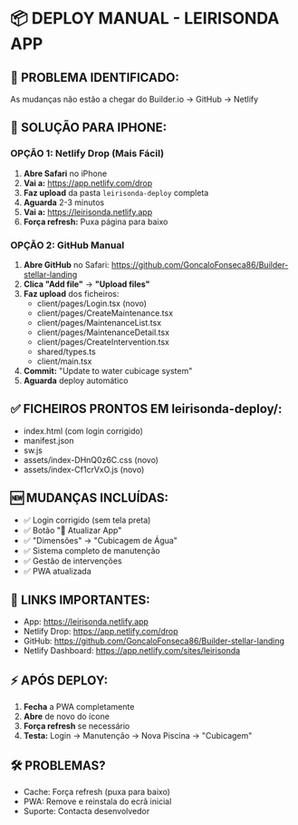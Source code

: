 # 📦 DEPLOY MANUAL - LEIRISONDA APP

## 🚨 PROBLEMA IDENTIFICADO:

As mudanças não estão a chegar do Builder.io → GitHub → Netlify

## 📱 SOLUÇÃO PARA IPHONE:

### OPÇÃO 1: Netlify Drop (Mais Fácil)

1. **Abre Safari** no iPhone
2. **Vai a:** https://app.netlify.com/drop
3. **Faz upload** da pasta `leirisonda-deploy` completa
4. **Aguarda** 2-3 minutos
5. **Vai a:** https://leirisonda.netlify.app
6. **Força refresh:** Puxa página para baixo

### OPÇÃO 2: GitHub Manual

1. **Abre GitHub** no Safari: https://github.com/GoncaloFonseca86/Builder-stellar-landing
2. **Clica "Add file"** → **"Upload files"**
3. **Faz upload** dos ficheiros:
   - client/pages/Login.tsx (novo)
   - client/pages/CreateMaintenance.tsx
   - client/pages/MaintenanceList.tsx
   - client/pages/MaintenanceDetail.tsx
   - client/pages/CreateIntervention.tsx
   - shared/types.ts
   - client/main.tsx
4. **Commit:** "Update to water cubicage system"
5. **Aguarda** deploy automático

## ✅ FICHEIROS PRONTOS EM leirisonda-deploy/:

- index.html (com login corrigido)
- manifest.json
- sw.js
- assets/index-DHnQ0z6C.css (novo)
- assets/index-Cf1crVxO.js (novo)

## 🆕 MUDANÇAS INCLUÍDAS:

- ✅ Login corrigido (sem tela preta)
- ✅ Botão "📱 Atualizar App"
- ✅ "Dimensões" → "Cubicagem de Água"
- ✅ Sistema completo de manutenção
- ✅ Gestão de intervenções
- ✅ PWA atualizada

## 🔗 LINKS IMPORTANTES:

- App: https://leirisonda.netlify.app
- Netlify Drop: https://app.netlify.com/drop
- GitHub: https://github.com/GoncaloFonseca86/Builder-stellar-landing
- Netlify Dashboard: https://app.netlify.com/sites/leirisonda

## ⚡ APÓS DEPLOY:

1. **Fecha** a PWA completamente
2. **Abre** de novo do ícone
3. **Força refresh** se necessário
4. **Testa:** Login → Manutenção → Nova Piscina → "Cubicagem"

## 🛠️ PROBLEMAS?

- Cache: Força refresh (puxa para baixo)
- PWA: Remove e reinstala do ecrã inicial
- Suporte: Contacta desenvolvedor
